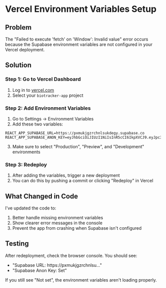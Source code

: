 # Vercel Environment Variables Setup

## Problem
The "Failed to execute 'fetch' on 'Window': Invalid value" error occurs because the Supabase environment variables are not configured in your Vercel deployment.

## Solution

### Step 1: Go to Vercel Dashboard
1. Log in to [vercel.com](https://vercel.com)
2. Select your `biotracker-app` project

### Step 2: Add Environment Variables
1. Go to Settings → Environment Variables
2. Add these two variables:

```
REACT_APP_SUPABASE_URL=https://pxmukjgzrchnlsukdegy.supabase.co
REACT_APP_SUPABASE_ANON_KEY=eyJhbGciOiJIUzI1NiIsInR5cCI6IkpXVCJ9.eyJpc3MiOiJzdXBhYmFzZSIsInJlZiI6InB4bXVramd6cmNobmxzdWtkZWd5Iiwicm9sZSI6ImFub24iLCJpYXQiOjE3NTI0MTkzNzYsImV4cCI6MjA2Nzk5NTM3Nn0.O31I8P53_4TyHvqPbAE87kDwcOgSpH2WfvGIzNnZxa0
```

3. Make sure to select "Production", "Preview", and "Development" environments

### Step 3: Redeploy
1. After adding the variables, trigger a new deployment
2. You can do this by pushing a commit or clicking "Redeploy" in Vercel

## What Changed in Code
I've updated the code to:
1. Better handle missing environment variables
2. Show clearer error messages in the console
3. Prevent the app from crashing when Supabase isn't configured

## Testing
After redeployment, check the browser console. You should see:
- "Supabase URL: https://pxmukjgzrchnlsu..." 
- "Supabase Anon Key: Set"

If you still see "Not set", the environment variables aren't loading properly.